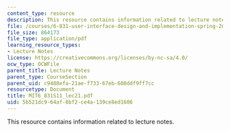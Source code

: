 ```yaml
---
content_type: resource
description: This resource contains information related to lecture notes.
file: /courses/6-831-user-interface-design-and-implementation-spring-2011/5b521dc964af8bf2ce4a139ce8ed1606_MIT6_831S11_lec21.pdf
file_size: 864173
file_type: application/pdf
learning_resource_types:
- Lecture Notes
license: https://creativecommons.org/licenses/by-nc-sa/4.0/
ocw_type: OCWFile
parent_title: Lecture Notes
parent_type: CourseSection
parent_uid: c9488efa-21ae-f733-67eb-608ddf9ff7cc
resourcetype: Document
title: MIT6_831S11_lec21.pdf
uid: 5b521dc9-64af-8bf2-ce4a-139ce8ed1606
---
```

This resource contains information related to lecture notes.